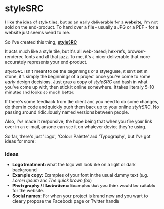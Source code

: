 styleSRC
========

I like the idea of [style tiles](http://styletil.es/), but as an early deliverable for a __website__, I'm not sold on the end-product. To hand over a file - usually a JPG or a PDF - for a website just seems weird to me.

So I've created this thing, __[styleSRC](http://thecodezombie.co.uk/styleSRC/)__

It acts much like a style tile, but it's all web-based; hex-refs, browser-rendered fonts and all that jazz. To me, it's a nicer deliverable that more accurately represents your end-product.

_styleSRC_ isn't meant to be the beginnings of a styleguide, it isn't set in stone, it's simply the beginnings of a project once you've come to some *early* design decisions. Just grab a copy of _styleSRC_ and bash in what you've come up with, then stick it online somewhere. It takes literally 5-10 minutes and looks so much better.

If there's some feedback from the client and you need to do some changes, do them in code and quickly push them back up to your online _styleSRC_. No passing around ridiculously named versions between people.

Also, I've made it responsive; the hope being that when you fire your link over in an e-mail, anyone can see it on whatever device they're using.

So far, there's just 'Logo', 'Colour Palette' and 'Typography', but I've got ideas for more:

### Ideas ###
- __Logo treatment:__ what the logo will look like on a light or dark background
- __Example copy:__ Examples of your font in the usual dummy text (e.g. _Lorem Ipsum_ and _The quick brown fox_)
- __Photography / Illustrations:__ Examples that you think would be suitable for the website.
- __Social names:__ For when your project is brand new and you want to clearly propose the Facebook page or Twitter handle
